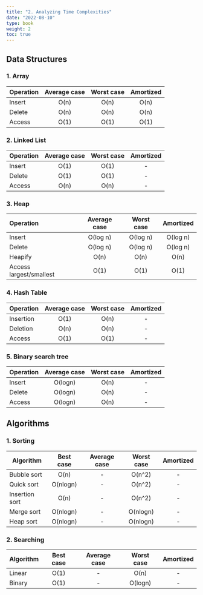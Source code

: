 ```yaml
---
title: "2. Analyzing Time Complexities"
date: "2022-08-10"
type: book
weight: 2
toc: true
---
```


## Data Structures

### 1. Array

| Operation | Average case | Worst case | Amortized |
| :-------- | :----------: | :--------: | :-------: |
| Insert    |     O(n)     |    O(n)    |   O(n)    |
| Delete    |     O(n)     |    O(n)    |   O(n)    |
| Access    |     O(1)     |    O(1)    |   O(1)    |

### 2. Linked List

| Operation | Average case | Worst case | Amortized |
| :-------- | :----------: | :--------: | :-------: |
| Insert    |     O(1)     |    O(1)    |     -     |
| Delete    |     O(1)     |    O(1)    |     -     |
| Access    |     O(n)     |    O(n)    |     -     |

### 3. Heap

| Operation               | Average case | Worst case | Amortized |
| :---------------------- | :----------: | :--------: | :-------: |
| Insert                  |   O(log n)   |  O(log n)  | O(log n)  |
| Delete                  |   O(log n)   |  O(log n)  | O(log n)  |
| Heapify                 |     O(n)     |    O(n)    |   O(n)    |
| Access largest/smallest |     O(1)     |    O(1)    |   O(1)    |

### 4. Hash Table

| Operation | Average case | Worst case | Amortized |
| :-------- | :----------: | :--------: | :-------: |
| Insertion |     O(1)     |    O(n)    |     -     |
| Deletion  |     O(n)     |    O(n)    |     -     |
| Access    |     O(1)     |    O(1)    |     -     |

### 5. Binary search tree

| Operation | Average case | Worst case | Amortized |
| :-------- | :----------: | :--------: | :-------: |
| Insert    |   O(logn)    |    O(n)    |     -     |
| Delete    |   O(logn)    |    O(n)    |     -     |
| Access    |   O(logn)    |    O(n)    |     -     |

## Algorithms

### 1. Sorting

| Algorithm      | Best case | Average case | Worst case | Amortized |
| -------------- | :-------: | :----------: | :--------: | :-------: |
| Bubble sort    |   O(n)    |      -       |   O(n^2)   |     -     |
| Quick sort     | O(nlogn)  |      -       |   O(n^2)   |     -     |
| Insertion sort |   O(n)    |      -       |   O(n^2)   |     -     |
| Merge sort     | O(nlogn)  |      -       |  O(nlogn)  |     -     |
| Heap sort      | O(nlogn)  |      -       |  O(nlogn)  |     -     |

### 2. Searching

| Algorithm | Best case | Average case | Worst case | Amortized |
| --------- | :-------: | :----------: | :--------: | :-------: |
| Linear    |   O(1)    |      -       |    O(n)    |     -     |
| Binary    |   O(1)    |      -       |  O(logn)   |     -     |

